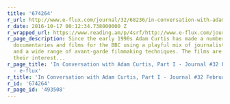 ```yaml
---
title: '674264'
r_url: http://www.e-flux.com/journal/32/68236/in-conversation-with-adam-curtis-part-i/
r_date: 2016-10-17 00:12:34.738000000 Z
r_wrapped_url: https://www.reading.am/p/4srf/http://www.e-flux.com/journal/32/68236/in-conversation-with-adam-curtis-part-i/
r_page_description: Since the early 1990s Adam Curtis has made a number of serial
  documentaries and films for the BBC using a playful mix of journalistic reportage
  and a wide range of avant-garde filmmaking techniques. The films are linked through
  their interest...
r_page_title: 'In Conversation with Adam Curtis, Part I - Journal #32 February 2012
  - e-flux'
r_title: 'In Conversation with Adam Curtis, Part I - Journal #32 February 2012 - e-flux'
r_id: '674264'
r_page_id: '493508'
---
```


